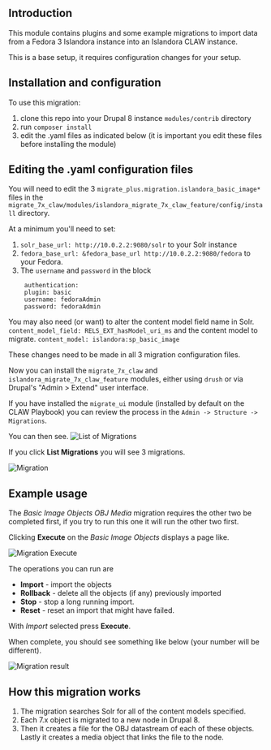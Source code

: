 ## Introduction
This module contains plugins and some example migrations to import data from a Fedora 3 Islandora instance
into an Islandora CLAW instance.

This is a base setup, it requires configuration changes for your setup.

## Installation and configuration
To use this migration:

1. clone this repo into your Drupal 8 instance `modules/contrib` directory
1. run `composer install`
1. edit the .yaml files as indicated below (it is important you edit these files before installing the module)

## Editing the .yaml configuration files

You will need to edit the 3 `migrate_plus.migration.islandora_basic_image*` files in the `migrate_7x_claw/modules/islandora_migrate_7x_claw_feature/config/install` directory.

At a minimum you'll need to set:
1. `solr_base_url: http://10.0.2.2:9080/solr` to your Solr instance
1. `fedora_base_url: &fedora_base_url http://10.0.2.2:9080/fedora` to your Fedora.
1. The `username` and `password` in the block 
   ```
    authentication:
    plugin: basic
    username: fedoraAdmin
    password: fedoraAdmin
   ```

You may also need (or want) to alter the content model field name in Solr.
`content_model_field: RELS_EXT_hasModel_uri_ms`
and the content model to migrate.
`content_model: islandora:sp_basic_image`

These changes need to be made in all 3 migration configuration files.

Now you can install the `migrate_7x_claw` and `islandora_migrate_7x_claw_feature` modules, either using `drush` or via Drupal's "Admin > Extend" user interface.

If you have installed the `migrate_ui` module (installed by default on the CLAW Playbook) you can review the process in the `Admin -> Structure -> Migrations`.

You can then see.
![List of Migrations](docs/images/migrations.jpg)

If you click **List Migrations** you will see 3 migrations.

![Migration](docs/images/migrate1.jpg)

## Example usage

The _Basic Image Objects OBJ Media_ migration requires the other two be completed first, if you try to run this one it 
will run the other two first.

Clicking **Execute** on the _Basic Image Objects_ displays a page like.

![Migration Execute](docs/images/migrate2.jpg)

The operations you can run are 
* **Import** - import the objects
* **Rollback** - delete all the objects (if any) previously imported
* **Stop** - stop a long running import.
* **Reset** - reset an import that might have failed.

With _Import_ selected press **Execute**.

When complete, you should see something like below (your number will be different).

![Migration result](docs/images/migrate_result1.jpg)

## How this migration works

1. The migration searches Solr for all of the content models specified.
1. Each 7.x object is migrated to a new node in Drupal 8.
1. Then it creates a file for the OBJ datastream of each of these objects. Lastly it creates a media object that links the file to the node.